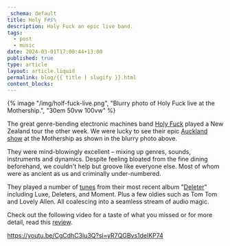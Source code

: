 ```yaml
---
_schema: default
title: Holy F#$%
description: Holy Fuck an epic live band.
tags:
  - post
  - music
date: 2024-03-01T17:00:44+13:00
published: true
type: article
layout: article.liquid
permalink: blog/{{ title | slugify }}.html
content_blocks:
---
```

{% image "/img/holf-fuck-live.png", "Blurry photo of Holy Fuck live at the Mothership.", "30em 50vw 100vw" %}

The great genre-bending electronic machines band <a href="https://www.holyfuckmusic.com/" title="Homepage for Holy Fuck" target="_blank" rel="noopener">Holy Fuck</a> played a New Zealand tour the other week. We were lucky to see their epic <a href="https://www.undertheradar.co.nz/news/21097/Holy-Fuck-Touring-New-Zealand-In-February.utr" title="Click to read about their NZ tour." target="_blank" rel="noopener">Auckland show</a> at the Mothership as shown in the blurry photo above.

They were mind-blowingly excellent –&nbsp;mixing up genres, sounds, instruments and dynamics. Despite feeling bloated from the fine dining beforehand, we couldn't help but groove like everyone else. Most of whom were as ancient as us and criminally under-numbered.

They played a number of <a href="https://www.setlist.fm/setlist/holy-fuck/2024/the-mothership-auckland-new-zealand-2bad942e.html" title="Set list from the show at Mothership" target="_blank" rel="noopener">tunes</a> from their most recent album "<a href="https://holyfuck.bandcamp.com/album/deleter" title="Grab Deleter from their Bandcamp" target="_blank" rel="noopener">Deleter</a>" including Luxe, Deleters, and Moment. Plus a few oldies such as Tom Tom and Lovely Allen. All coalescing into a seamless stream of audio magic.

Check out the following video for a taste of what you missed or for more detail, read this <a href="https://13thfloor.co.nz/holy-fuck-the-mothership-february-16-2024/" title="Review of Holy Fuck by the 13th Floor." target="_blank" rel="noopener">review</a>.

https://youtu.be/CgCdhC3lu3Q?si=yR7QGBvs1delKP74